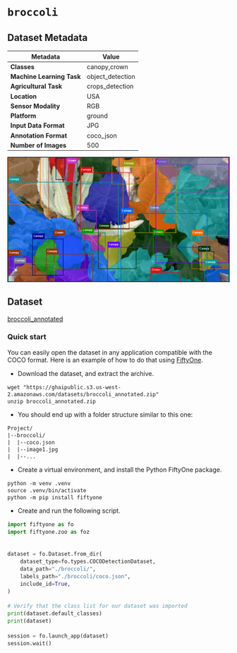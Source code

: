 # `broccoli`

## Dataset Metadata

| Metadata | Value |
| --- | --- |
| **Classes** | canopy,crown |
| **Machine Learning Task** | object_detection |
| **Agricultural Task** | crops_detection |
| **Location** | USA |
| **Sensor Modality** | RGB |
| **Platform** | ground |
| **Input Data Format** | JPG |
| **Annotation Format** | coco_json |
| **Number of Images** | 500 |

![Example Image for broccoli](https://github.com/AxisAg/GHAIDatasets/blob/main/datasets/sample/broccoli_sample.png)


## Dataset

[broccoli_annotated](https://ghaipublic.s3.us-west-2.amazonaws.com/datasets/broccoli_annotated.zip)


### Quick start
You can easily open the dataset in any application compatible with the COCO format. Here is an example of how
to do that using [FiftyOne](https://voxel51.com/fiftyone/).

* Download the dataset, and extract the archive.
```shell
wget "https://ghaipublic.s3.us-west-2.amazonaws.com/datasets/broccoli_annotated.zip"
unzip broccoli_annotated.zip
```
* You should end up with a folder structure similar to this one:
```
Project/
|--broccoli/
|  |--coco.json
|  |--image1.jpg
|  |--...
```
* Create a virtual environment, and install the Python FiftyOne package.
```shell
python -m venv .venv
source .venv/bin/activate
python -m pip install fiftyone
```
* Create and run the following script.
```python
import fiftyone as fo
import fiftyone.zoo as foz


dataset = fo.Dataset.from_dir(
    dataset_type=fo.types.COCODetectionDataset,
    data_path="./broccoli/",
    labels_path="./broccoli/coco.json",
    include_id=True,
)

# Verify that the class list for our dataset was imported
print(dataset.default_classes)
print(dataset)

session = fo.launch_app(dataset)
session.wait()
```

